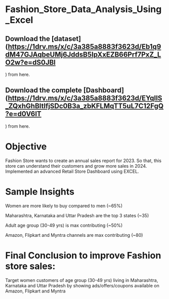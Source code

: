 # Fashion_Store_Data_Analysis_Using_Excel
 
## Download the [dataset](https://1drv.ms/x/c/3a385a8883f3623d/Eb1q9dM47GJAqbeUMj6JddsB5IpXxEZB66Prf7PxZ_LO2w?e=dS0JBl
) from here.

## Download the complete [Dashboard](https://1drv.ms/x/c/3a385a8883f3623d/EYqIIS_ZQxhGhBItlfjSDc0B3a_zbKFLMqTT5uL7C12FgQ?e=d0V6lT
) from here.

# Objective
Fashion Store wants to create an annual sales report for 2023. So that, this store can understand their customers and grow more sales in 2024. Implemented an advanced Retail Store Dashboard using EXCEL.

# Sample Insights
Women are more likely to buy compared to men (~65%)

Maharashtra, Karnataka and Uttar Pradesh are the top 3 states (~35)

Adult age group (30-49 yrs) is max contributing (~50%)

Amazon, Flipkart and Myntra channels are max contributing (~80)

# Final Conclusion to improve Fashion store sales:
Target women customers of age group (30-49 yrs) living in Maharashtra, Karnataka and Uttar Pradesh by showing ads/offers/coupons available on Amazon, Flipkart and Myntra

